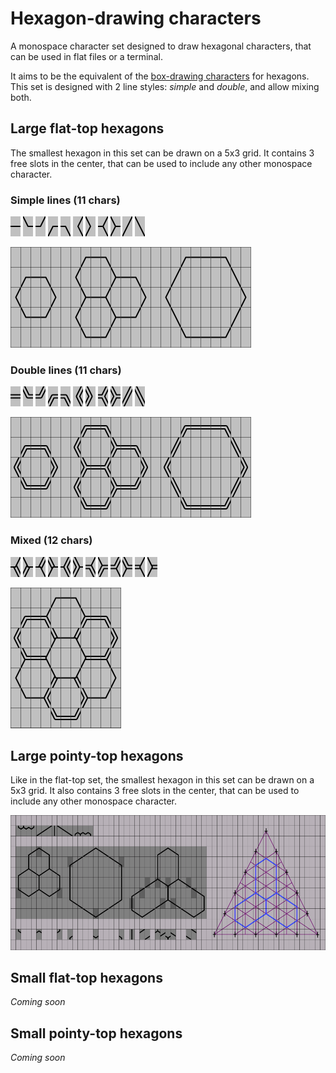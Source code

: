 # Hexagon-drawing characters

A monospace character set designed to draw hexagonal characters, that can be used in flat files or a terminal.

It aims to be the equivalent of the [box-drawing characters](https://en.wikipedia.org/wiki/Box_Drawing) for hexagons. This set is designed with 2 line styles: *simple* and *double*, and allow mixing both.

## Large flat-top hexagons

The smallest hexagon in this set can be drawn on a 5x3 grid. It contains 3 free slots in the center, that can be used to include any other monospace character.

### Simple lines (11 chars)

![](images/chars/large_flat_top/simple_horizontal_line.png)
![](images/chars/large_flat_top/simple_corner_lower_left.png)
![](images/chars/large_flat_top/simple_corner_lower_right.png)
![](images/chars/large_flat_top/simple_corner_upper_left.png)
![](images/chars/large_flat_top/simple_corner_upper_right.png)
![](images/chars/large_flat_top/simple_corner_left.png)
![](images/chars/large_flat_top/simple_corner_right.png)
![](images/chars/large_flat_top/simple_fork_right.png)
![](images/chars/large_flat_top/simple_fork_left.png)
![](images/chars/large_flat_top/simple_diagonal_rising.png)
![](images/chars/large_flat_top/simple_diagonal_falling.png)

![](./images/examples/large_flat_top_simple.png)

### Double lines (11 chars)

![](images/chars/large_flat_top/double_horizontal_line.png)
![](images/chars/large_flat_top/double_corner_lower_left.png)
![](images/chars/large_flat_top/double_corner_lower_right.png)
![](images/chars/large_flat_top/double_corner_upper_left.png)
![](images/chars/large_flat_top/double_corner_upper_right.png)
![](images/chars/large_flat_top/double_corner_left.png)
![](images/chars/large_flat_top/double_corner_right.png)
![](images/chars/large_flat_top/double_fork_right.png)
![](images/chars/large_flat_top/double_fork_left.png)
![](images/chars/large_flat_top/double_diagonal_rising.png)
![](images/chars/large_flat_top/double_diagonal_falling.png)

![](./images/examples/large_flat_top_double.png)

### Mixed (12 chars)

![](images/chars/large_flat_top/simple_fork_right_double_lower_right.png)
![](images/chars/large_flat_top/simple_fork_left_double_lower_left.png)
![](images/chars/large_flat_top/simple_fork_right_double_upper_right.png)
![](images/chars/large_flat_top/simple_fork_left_double_upper_left.png)
![](images/chars/large_flat_top/double_fork_right_simple_left.png)
![](images/chars/large_flat_top/double_fork_left_simple_right.png)
![](images/chars/large_flat_top/double_fork_right_simple_upper_right.png)
![](images/chars/large_flat_top/double_fork_left_simple_upper_left.png)
![](images/chars/large_flat_top/double_fork_right_simple_lower_right.png)
![](images/chars/large_flat_top/double_fork_left_simple_lower_left.png)
![](images/chars/large_flat_top/simple_fork_right_double_left.png)
![](images/chars/large_flat_top/simple_fork_left_double_right.png)

![](./images/examples/large_flat_top_mixed.png)

## Large pointy-top hexagons

Like in the flat-top set, the smallest hexagon in this set can be drawn on a 5x3 grid. It also contains 3 free slots in the center, that can be used to include any other monospace character.

![](images/construction/large_pointy_top.png)

## Small flat-top hexagons

*Coming soon*

## Small pointy-top hexagons

*Coming soon*
